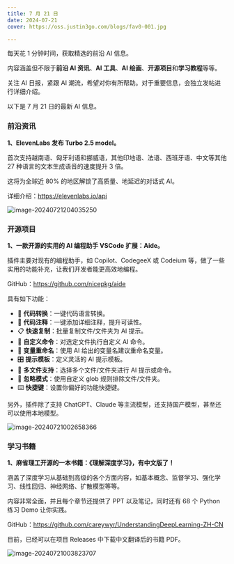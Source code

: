 ```yaml
---
title: 7 月 21 日
date: 2024-07-21
cover: https://oss.justin3go.com/blogs/fav0-001.jpg

---
```


每天花 1 分钟时间，获取精选的前沿 AI 信息。

内容涵盖但不限于**前沿 AI 资讯**、**AI 工具**、**AI 绘画**、**开源项目**和**学习教程**等等。

关注 AI 日报，紧跟 AI 潮流，希望对你有所帮助。对于重要信息，会独立发帖进行详细介绍。

以下是 7 月 21 日的最新 AI 信息。

### 前沿资讯

**1、ElevenLabs 发布 Turbo 2.5 model。**

首次支持越南语、匈牙利语和挪威语，其他印地语、法语、西班牙语、中文等其他 27 种语言的文本生成语音的速度提升 3 倍。

这将为全球近 80% 的地区解锁了高质量、地延迟的对话式 AI。

详细介绍：https://elevenlabs.io/api

![image-20240721204035250](https://cdn.jsdelivr.net/gh/freelander/oss@master/ai-daily/2024-07-21/image-20240721204035250.png)



### 开源项目

**1、一款开源的实用的 AI 编程助手 VSCode 扩展：Aide。**

插件主要对现有的编程助手，如 Copilot、CodegeeX 或 Codeium 等，做了一些实用的功能补充，让我们开发者能更高效地编程。

GitHub：https://github.com/nicepkg/aide

具有如下功能：

- 🔄 **代码转换**：一键代码语言转换。
- 📖 **代码注释**：一键添加详细注释，提升可读性。
- 📋 **快速复制**：批量复制文件/文件夹为 AI 提示。
- 💬 **自定义命令**：对选定文件执行自定义 AI 命令。
- 🔀 **变量重命名**：使用 AI 给出的变量名建议重命名变量。
- 🎛 **提示模板**：定义灵活的 AI 提示模板。
- 📁 **多文件支持**：选择多个文件/文件夹进行 AI 提示或命令。
- 🚫 **忽略模式**：使用自定义 glob 规则排除文件/文件夹。
- ⌨️ **快捷键**：设置你偏好的功能快捷键。

另外，插件除了支持 ChatGPT、Claude 等主流模型，还支持国产模型，甚至还可以使用本地模型。

![image-20240721002658366](https://cdn.jsdelivr.net/gh/freelander/oss@master/ai-daily/2024-07-21/image-20240721002658366.png)

### 学习书籍

**1、麻省理工开源的一本书籍：《理解深度学习》，有中文版了！**

涵盖了深度学习从基础到高级的各个方面内容，如基本概念、监督学习、强化学习、线性回归、神经网络、扩散模型等等。

内容非常全面，并且每个章节还提供了 PPT 以及笔记，同时还有 68 个 Python 练习 Demo 让你实践。

GitHub：https://github.com/careywyr/UnderstandingDeepLearning-ZH-CN

目前，已经可以在项目 Releases 中下载中文翻译后的书籍 PDF。

![image-20240721003823707](https://cdn.jsdelivr.net/gh/freelander/oss@master/ai-daily/2024-07-21/image-20240721003823707.png)